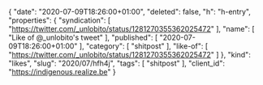 {
  "date": "2020-07-09T18:26:00+01:00",
  "deleted": false,
  "h": "h-entry",
  "properties": {
    "syndication": [
      "https://twitter.com/_unlobito/status/1281270355362025472"
    ],
    "name": [
      "Like of @_unlobito's tweet"
    ],
    "published": [
      "2020-07-09T18:26:00+01:00"
    ],
    "category": [
      "shitpost"
    ],
    "like-of": [
      "https://twitter.com/_unlobito/status/1281270355362025472"
    ]
  },
  "kind": "likes",
  "slug": "2020/07/hfh4j",
  "tags": [
    "shitpost"
  ],
  "client_id": "https://indigenous.realize.be"
}

